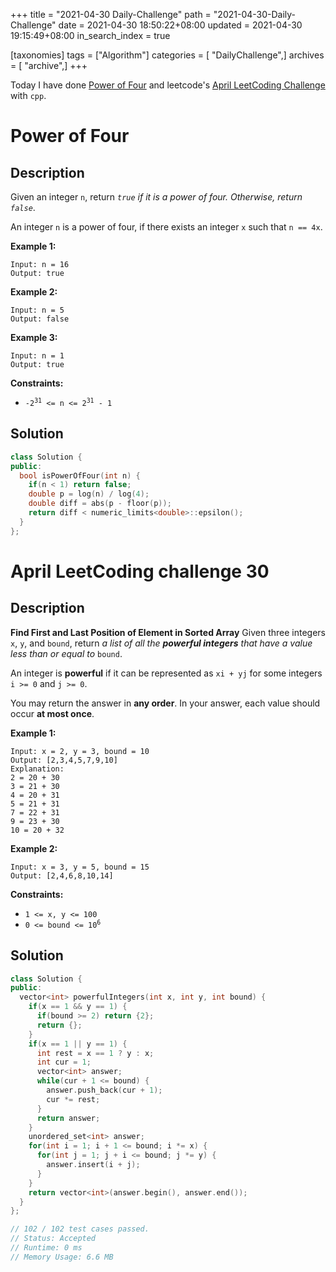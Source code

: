 +++
title = "2021-04-30 Daily-Challenge"
path = "2021-04-30-Daily-Challenge"
date = 2021-04-30 18:50:22+08:00
updated = 2021-04-30 19:15:49+08:00
in_search_index = true

[taxonomies]
tags = ["Algorithm"]
categories = [ "DailyChallenge",]
archives = [ "archive",]
+++

Today I have done [Power of Four](https://leetcode.com/problems/power-of-four/) and leetcode's [April LeetCoding Challenge](https://leetcode.com/explore/challenge/card/april-leetcoding-challenge-2021/596/week-4-april-22nd-april-28th/3723/) with `cpp`.

<!-- more -->

# Power of Four

## Description

Given an integer `n`, return *`true` if it is a power of four. Otherwise, return `false`*.

An integer `n` is a power of four, if there exists an integer `x` such that `n == 4x`.

 

**Example 1:**

```
Input: n = 16
Output: true
```

**Example 2:**

```
Input: n = 5
Output: false
```

**Example 3:**

```
Input: n = 1
Output: true
```

 

**Constraints:**

- <code>-2<sup>31</sup> <= n <= 2<sup>31</sup> - 1</code>

## Solution

``` cpp
class Solution {
public:
  bool isPowerOfFour(int n) {
    if(n < 1) return false;
    double p = log(n) / log(4);
    double diff = abs(p - floor(p));
    return diff < numeric_limits<double>::epsilon();  
  }
};
```

# April LeetCoding challenge 30

## Description

**Find First and Last Position of Element in Sorted Array**
Given three integers `x`, `y`, and `bound`, return *a list of all the **powerful integers** that have a value less than or equal to* `bound`.

An integer is **powerful** if it can be represented as `xi + yj` for some integers `i >= 0` and `j >= 0`.

You may return the answer in **any order**. In your answer, each value should occur **at most once**.

 

**Example 1:**

```
Input: x = 2, y = 3, bound = 10
Output: [2,3,4,5,7,9,10]
Explanation:
2 = 20 + 30
3 = 21 + 30
4 = 20 + 31
5 = 21 + 31
7 = 22 + 31
9 = 23 + 30
10 = 20 + 32
```

**Example 2:**

```
Input: x = 3, y = 5, bound = 15
Output: [2,4,6,8,10,14]
```

 

**Constraints:**

- `1 <= x, y <= 100`
- <code>0 <= bound <= 10<sup>6</sup></code>

## Solution

``` cpp
class Solution {
public:
  vector<int> powerfulIntegers(int x, int y, int bound) {
    if(x == 1 && y == 1) {
      if(bound >= 2) return {2};
      return {};
    }
    if(x == 1 || y == 1) {
      int rest = x == 1 ? y : x;
      int cur = 1;
      vector<int> answer;
      while(cur + 1 <= bound) {
        answer.push_back(cur + 1);
        cur *= rest;
      }
      return answer;
    }
    unordered_set<int> answer;
    for(int i = 1; i + 1 <= bound; i *= x) {
      for(int j = 1; j + i <= bound; j *= y) {
        answer.insert(i + j);
      }
    }
    return vector<int>(answer.begin(), answer.end()); 
  }
};

// 102 / 102 test cases passed.
// Status: Accepted
// Runtime: 0 ms
// Memory Usage: 6.6 MB
```
